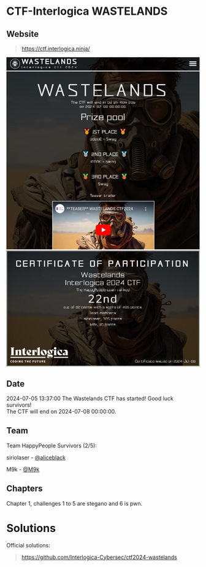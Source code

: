 # CTF-Interlogica WASTELANDS

## Website
> https://ctf.interlogica.ninja/

![images/screen.JPG](images/screen.JPG)  
![images/certificate.jpeg](images/certificate.jpeg)

## Date
2024-07-05 13:37:00 The Wastelands CTF has started! Good luck survivors!   
The CTF will end on 2024-07-08 00:00:00.

## Team 
Team HappyPeople 
Survivors (2/5):

siriolaser - [@aliceblack](https://www.github.com/aliceblack)

M9k - [@M9k](https://www.github.com/M9k)

## Chapters
Chapter 1, challenges 1 to 5 are stegano and 6 is pwn.

# Solutions
Official solutions:
> https://github.com/Interlogica-Cybersec/ctf2024-wastelands